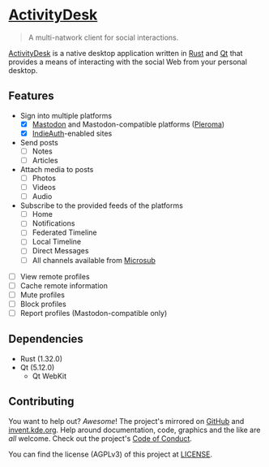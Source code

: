 # [ActivityDesk](https://activitydesk.black.af)

> A multi-natwork client for social interactions.

[ActivityDesk][1] is a native desktop application written in [Rust][] and [Qt][]
that provides a means of interacting with the social Web from your personal
desktop.

## Features

 * Sign into multiple platforms
   * [x] [Mastodon][] and Mastodon-compatible platforms ([Pleroma][])
   * [x] [IndieAuth][]-enabled sites
 * Send posts
   * [ ] Notes
   * [ ] Articles
 * Attach media to posts
   * [ ] Photos
   * [ ] Videos
   * [ ] Audio
 * Subscribe to the provided feeds of the platforms
   * [ ] Home
   * [ ] Notifications
   * [ ] Federated Timeline
   * [ ] Local Timeline
   * [ ] Direct Messages
   * [ ] All channels available from [Microsub][]
 * [ ] View remote profiles
 * [ ] Cache remote information
 * [ ] Mute profiles
 * [ ] Block profiles
 * [ ] Report profiles (Mastodon-compatible only)

## Dependencies

 * Rust (1.32.0)
 * Qt (5.12.0)
   * Qt WebKit

## Contributing

You want to help out? _Awesome_! The project's mirrored on [GitHub][] and
[invent.kde.org][]. Help around documentation, code, graphics and the like are
_all_ welcome. Check out the project's [Code of Conduct][2].

You can find the license (AGPLv3) of this project at [LICENSE](./LICENSE).

[1]: https://activitydesk.black.af
[2]: ./CODE_OF_CONDUCT.markdown
[rust]: https://rustlang.org
[qt]: https://qt.io
[indieauth]: https://indieauth.com
[mastodon]: https://joinmastodon.org
[pleroma]: https://pleroma.social/
[microsub]: https://indieweb.org/Microsub
[invent.kde.org]: https://invent.kde.org/jalcine/activitydesk
[github]: https://github.com/blackaf/activitydesk

